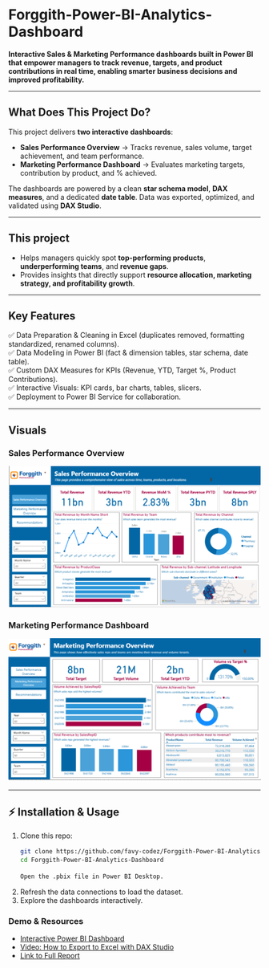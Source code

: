 # Forggith-Power-BI-Analytics-Dashboard

**Interactive Sales & Marketing Performance dashboards built in Power BI that empower managers to track revenue, targets, and product contributions in real time, enabling smarter business decisions and improved profitability.**

---

## What Does This Project Do?  

This project delivers **two interactive dashboards**:  

- **Sales Performance Overview** → Tracks revenue, sales volume, target achievement, and team performance.  
- **Marketing Performance Dashboard** → Evaluates marketing targets, contribution by product, and % achieved.  

The dashboards are powered by a clean **star schema model**, **DAX measures**, and a dedicated **date table**. Data was exported, optimized, and validated using **DAX Studio**.  

---

## This project
- Helps managers quickly spot **top-performing products**, **underperforming teams**, and **revenue gaps**.  
- Provides insights that directly support **resource allocation, marketing strategy, and profitability growth**.  

---

## Key Features  

✅ Data Preparation & Cleaning in Excel (duplicates removed, formatting standardized, renamed columns).  
✅ Data Modeling in Power BI (fact & dimension tables, star schema, date table).  
✅ Custom DAX Measures for KPIs (Revenue, YTD, Target %, Product Contributions).  
✅ Interactive Visuals: KPI cards, bar charts, tables, slicers.  
✅ Deployment to Power BI Service for collaboration.  

---

## Visuals  

### Sales Performance Overview  
![Sales Dashboard Screenshot](https://github.com/favy-codez/Forggith-Power-BI-Analytics-Dashboard/blob/main/Sales%20performance%20overview.png)  

### Marketing Performance Dashboard  
![Marketing Dashboard Screenshot](https://github.com/favy-codez/Forggith-Power-BI-Analytics-Dashboard/blob/main/Marketing%20Performance%20Overview.png)  

---

## ⚡ Installation & Usage  

1. Clone this repo:  
   ```bash
   git clone https://github.com/favy-codez/Forggith-Power-BI-Analytics-Dashboard
   cd Forggith-Power-BI-Analytics-Dashboard

   Open the .pbix file in Power BI Desktop.

2. Refresh the data connections to load the dataset.
3. Explore the dashboards interactively.

### Demo & Resources
- [Interactive Power BI Dashboard](https://app.powerbi.com/view?r=eyJrIjoiOGUyMjU5YTEtZmFiNS00OWYzLTljNmQtZjY0YmY5Y2IzNTMyIiwidCI6ImI0MzQ1NGNkLTM2NGQtNDdiOS04NTJmLWY2YTFlNDFlMjg1ZSJ9)
- [ Video: How to Export to Excel with DAX Studio](https://www.youtube.com/watch?v=DykVdNh6dcM&t=86s)
- [Link to Full Report](https://medium.com/@ezeliorafavour/power-bi-sales-marketing-performance-reporting-for-forggith-pharmaceuticals-62c077adf6d6)
